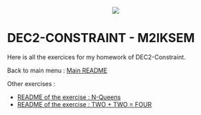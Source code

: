 <p align="center">
  <img src="https://study-eu.s3.amazonaws.com/uploads/university/universit--paris-1-panth-on-sorbonne-479-logo.png">
</p>


# DEC2-CONSTRAINT - M2IKSEM

Here is all the exercices for my homework of DEC2-Constraint.

Back to main menu : [Main README](https://github.com/corentinleroux/dec2-constraint/)

Other exercises : 

- [README of the exercise : N-Queens](https://github.com/corentinleroux/dec2-constraint/tree/main/N-Queens)
- [README of the exercise : TWO + TWO = FOUR](https://github.com/corentinleroux/dec2-constraint/tree/main/TWO)
